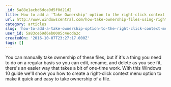 ```yaml
---
_id: 5a88e1acbd6dca0d5f0d21d2
title: How to add a 'Take Ownership' option to the right-click context menu
url: http://www.windowscentral.com/how-take-ownership-files-using-right-click-context-menu-windows-10
category: articles
slug: 'how-to-add-a-take-ownership-option-to-the-right-click-context-menu'
user_id: 5a83ce59d6eb0005c4ecda2c
createdOn: '2016-10-07T23:27:17.000Z'
tags: []
---
```


You can manually take ownership of these files, but if it's a thing you need to do on a regular basis so you can edit, rename, and delete as you see fit, there's an easier way that takes a bit of one-time work. With this Windows 10 guide we'll show you how to create a right-click context menu option to make it quick and easy to take ownership of a file.
